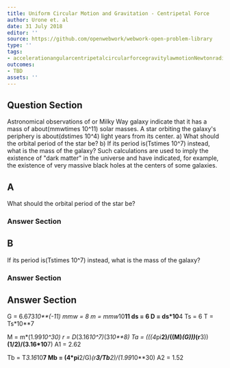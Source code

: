 ```yaml
---
title: Uniform Circular Motion and Gravitation - Centripetal Force
author: Urone et. al
date: 31 July 2018
editor: ''
source: https://github.com/openwebwork/webwork-open-problem-library
type: ''
tags:
- accelerationangularcentripetalcircularforcegravitylawmotionNewtonradianrotationaluniformvelocity
outcomes:
- TBD
assets: ''
---
```


## Question Section 

Astronomical observations of or Milky Way galaxy indicate that it has a mass of about(mmwtimes 10^11) solar masses. A star orbiting the galaxy's periphery is about(dstimes 10^4) light years from its center.
a) What should the orbital period of the star be?
b) If its period is(Tstimes 10^7) instead, what is the mass of the galaxy?
Such calculations are used to imply the existence of "dark matter" in the universe and have indicated, for example, the existence of very massive black holes at the centers of some galaxies.
## A
What should the orbital period of the star be?
### Answer Section
## B
If its period is(Tstimes 10^7) instead, what is the mass of the galaxy?
### Answer Section


## Answer Section

G = 6.673*10**(-11)
mmw = 8
m = mmw*10**11
ds = 6
D = ds*10**4
Ts = 6
T = Ts*10**7

M = m*(1.99*10^30)
r = D*(3.16*10^7)*(3*10**8)
Ta = (((4*pi**2)/((M)*(G)))*(r**3))**(1/2)/(3.16*10**7)
A1 = 2.62

Tb = T*3.16*10**7
Mb = (4*pi**2/G)*(r**3/Tb**2)/(1.99*10**30)
A2 = 1.52